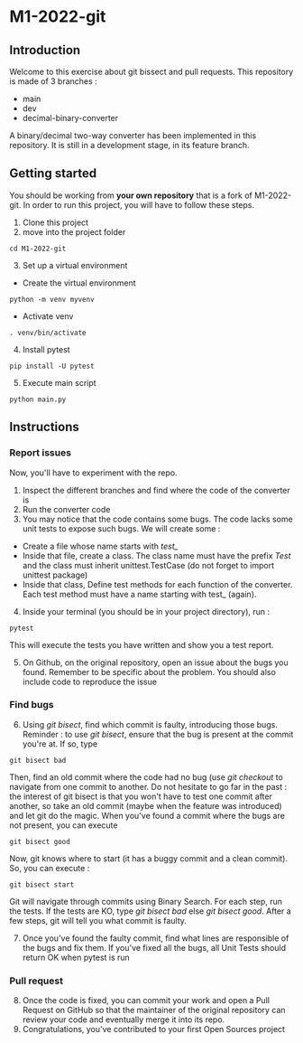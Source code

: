 # M1-2022-git

## Introduction
Welcome to this exercise about git bissect and pull requests.
This repository is made of 3 branches :
 * main
 * dev
 * decimal-binary-converter

A binary/decimal two-way converter has been implemented in this repository. It is still in a development stage, in its feature branch.

## Getting started
You should be working from **your own repository** that is a fork of M1-2022-git.
In order to run this project, you will have to follow these steps.
1. Clone this project
2. move into the project folder
``` shell
cd M1-2022-git
```
3. Set up a virtual environment
 * Create the virtual environment
 ```shell
 python -m venv myvenv
 ```
 * Activate venv
 ```shell
 . venv/bin/activate
 ```
4. Install pytest
```shell
pip install -U pytest
```
5. Execute main script
```shell
python main.py
```

## Instructions
### Report issues
Now, you'll have to experiment with the repo.

1. Inspect the different branches and find where the code of the converter is
2. Run the converter code
3. You may notice that the code contains some bugs. The code lacks some unit tests to expose such bugs. We will create some :
 * Create a file whose name starts with *test_*
 * Inside that file, create a class. The class name must have the prefix *Test* and the class must inherit unittest.TestCase (do not forget to import unittest package)
  * Inside that class, Define test methods for each function of the converter. Each test method must have a name starting with test_ (again).
4. Inside your terminal (you should be in your project directory), run :
```shell
pytest
```
This will execute the tests you have written and show you a test report.

5. On Github, on the original repository, open an issue about the bugs you found. Remember to be specific about the problem. You should also include code to reproduce the issue

### Find bugs
6. Using *git bisect*, find which commit is faulty, introducing those bugs. Reminder : to use *git bisect*, ensure that the bug is present at the commit you're at. If so, type 
```shell
git bisect bad
```
Then, find an old commit where the code had no bug (use *git checkout* to navigate from one commit to another. Do not hesitate to go far in the past : the interest of git bisect is that you won't have to test one commit after another, so take an old commit (maybe when the feature was introduced) and let git do the magic. When you've found a commit where the bugs are not present, you can execute 
```shell
git bisect good
```
Now, git knows where to start (it has a buggy commit and a clean commit). So, you can execute :
```shell
git bisect start
```
Git will navigate through commits using Binary Search. For each step, run the tests. If the tests are KO, type *git bisect bad* else *git bisect good*. After a few steps, git will tell you what commit is faulty.

7. Once you've found the faulty commit, find what lines are responsible of the bugs and fix them. If you've fixed all the bugs, all Unit Tests should return OK when pytest is run

### Pull request
8. Once the code is fixed, you can commit your work and open a Pull Request on GitHub so that the maintainer of the original repository can review your code and eventually merge it into its repo.
9. Congratulations, you've contributed to your first Open Sources project

